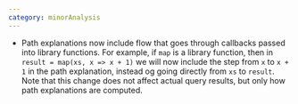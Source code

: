 ```yaml
---
category: minorAnalysis
---
```

* Path explanations now include flow that goes through callbacks passed into library functions. For example, if `map` is a library function, then in `result = map(xs, x => x + 1)` we will now include the step from `x` to `x + 1` in the path explanation, instead og going directly from `xs` to `result`. Note that this change does not affect actual query results, but only how path explanations are computed.
